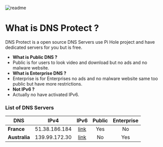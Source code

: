 ![readme](https://user-images.githubusercontent.com/36028424/40330477-9df2c2e0-5d7f-11e8-8ac8-511d719a5eae.png)

# What is DNS Protect ?

DNS Protect is a open source DNS Servers use Pi Hole project and have dedicated servers for you but is free.

* **What is Public DNS ?**
* Public is for users to look video and download but no ads and no malware website.
* **What is Enterprise DNS ?**
* Enterprise is for Enterprises no ads and no malware website same too public but have more restrictions.
* **Not IPv6 ?**
* Actually no have activated IPv6.


### List of DNS Servers

DNS | IPv4 | IPv6 | Public | Enterprise
---------------- |:------:|:---------:|:--------------:|:-------------:
**France** | 51.38.186.184 | [link](https://51.38.186.184/) | Yes | No
**Australia** | 139.99.172.30 | [link](http://139.99.172.30/) | No | Yes
